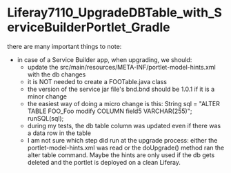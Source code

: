 # Liferay7110_UpgradeDBTable_with_ServiceBuilderPortlet_Gradle


there are many important things to note:
- in case of a Service Builder app, when upgrading, we should:
	- update the src/main/resources/META-INF/portlet-model-hints.xml  with the db changes
	- it is NOT needed to create a FOOTable.java  class
	- the version of the service jar file's bnd.bnd should be 1.0.1 if it is a minor change
	- the easiest way of doing a micro change is this:
		String sql = "ALTER TABLE FOO_Foo modify COLUMN field5 VARCHAR(255)";
		runSQL(sql);
	- during my tests, the db table column was updated even if there was a data row in the table
	- I am not sure which step did run at the upgrade process: either the portlet-model-hints.xml was read or the doUpgrade() method ran the alter table command.
	Maybe the hints are only used if the db gets deleted and the portlet is deployed on a clean Liferay.

